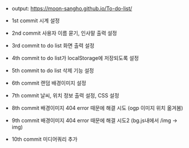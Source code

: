 * output: https://moon-sangho.github.io/To-do-list/

* 1st commit
  시계 설정

* 2nd commit
  사용자 이름 묻기, 인사말 출력 설정

* 3rd commit
  to do list 화면 출력 설정

* 4th commit
  to do list가 localStorage에 저장되도록 설정

* 5th commit
  to do list 삭제 기능 설정

* 6th commit
  랜덤 배경이미지 설정

* 7th commit
  날씨, 위치 정보 출력 설정, 
  CSS 설정

* 8th commit
  배경이미지 404 error 때문에 해결 시도 (ogp 이미지 위치 옮겨봄)

* 9th commit
  배경이미지 404 error 때문에 해결 시도2 (bg.js내에서 /img -> img)

* 10th commit
  미디어쿼리 추가